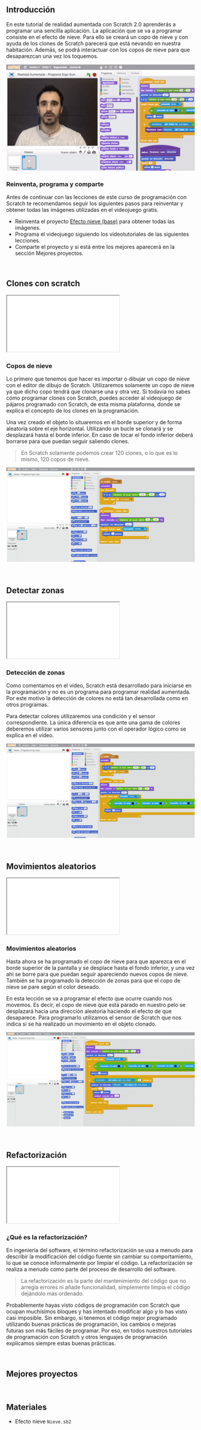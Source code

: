 ## Introducción

En este tutorial de realidad aumentada con Scratch 2.0 aprenderás a programar una sencilla aplicación. La aplicación que se va a programar consiste en el efecto de nieve. Para ello se creará un copo de nieve y con ayuda de los clones de Scratch parecerá que está nevando en nuestra habitación. Además, se podrá interactuar con los copos de nieve para que desaparezcan una vez los toquemos.

![](img/preview.gif)

### Reinventa, programa y comparte

Antes de continuar con las lecciones de este curso de programación con Scratch te recomendamos seguir los siguientes pasos para reinventar y obtener todas las imágenes utilizadas en el videojuego gratis.

- Reinventa el proyecto [Efecto nieve (base)](https://scratch.mit.edu/projects/147157528/editor) para obtener todas las imágenes.
- Programa el videojuego siguiendo los videotutoriales de las siguientes lecciones.
- Comparte el proyecto y si está entre los mejores aparecerá en la sección Mejores proyectos.



<br />



## Clones con scratch

<div class="iframe">
  <iframe src="//www.youtube.com/embed/oGvV2ThljMI" allowfullscreen></iframe>
</div>

### Copos de nieve

Lo primero que tenemos que hacer es importar o dibujar un copo de nieve con el editor de dibujo de Scratch. Utilizaremos solamente un copo de nieve ya que dicho copo tendrá que clonarse una y otra vez. Si todavía no sabes cómo programar clones con Scratch, puedes acceder al videojuego de pájaros programado con Scratch, de esta misma plataforma, donde se explica el concepto de los clones en la programación.

Una vez creado el objeto lo situaremos en el borde superior y de forma aleatoria sobre el eje horizontal. Utilizando un bucle se clonará y se desplazará hasta el borde inferior. En caso de tocar el fondo inferior deberá borrarse para que puedan seguir saliendo clones.

> En Scratch solamente podemos crear 120 clones, o lo que es lo mismo, 120 copos de nieve.

![](img/clones.jpg "Copos de nieve")



<br />



## Detectar zonas

<div class="iframe">
  <iframe src="//www.youtube.com/embed/GBJ5qCCxPao" allowfullscreen></iframe>
</div>

### Detección de zonas

Como comentamos en el video, Scratch está desarrollado para iniciarse en la programación y no es un programa para programar realidad aumentada. Por este motivo la detección de colores no está tan desarrollada como en otros programas.

Para detectar colores utilizaremos una condición y el sensor correspondiente. La única diferencia es que ante una gama de colores deberemos utilizar varios sensores junto con el operador lógico como se explica en el vídeo.

![](img/detectar.jpg "Detección de zonas")



<br />



## Movimientos aleatorios

<div class="iframe">
  <iframe src="//www.youtube.com/embed/4OaPj4ObhSE" allowfullscreen></iframe>
</div>

### Movimientos aleatorios

Hasta ahora se ha programado el copo de nieve para que aparezca en el borde superior de la pantalla y se desplace hasta el fondo inferior, y una vez ahí se borre para que puedan seguir apareciendo nuevos copos de nieve. También se ha programado la detección de zonas para que el copo de nieve se pare según el color deseado.

En esta lección se va a programar el efecto que ocurre cuando nos movemos. Es decir, el copo de nieve que está parado en nuestro pelo se desplazará hacia una dirección aleatoria haciendo el efecto de que desaparece. Para programarlo utilizamos el sensor de Scratch que nos indica si se ha realizado un movimiento en el objeto clonado.

![](img/movimientos.jpg "Movimientos aleatorios")



<br />



## Refactorización

<div class="iframe">
  <iframe src="//www.youtube.com/embed/RcnhSCPqJXE" allowfullscreen></iframe>
</div>

### ¿Qué es la refactorización?

En ingeniería del software, el término refactorización se usa a menudo para describir la modificación del código fuente sin cambiar su comportamiento, lo que se conoce informalmente por limpiar el código. La refactorización se realiza a menudo como parte del proceso de desarrollo del software.

> La refactorización es la parte del mantenimiento del código que no arregla errores ni añade funcionalidad, símplemente limpia el código dejándolo más ordenado.

Probablemente hayas visto códigos de programación con Scratch que ocupan muchísimos bloques y has intentado modificar algo y lo has visto casi imposible. Sin embargo, si tenemos el código mejor programado utilizando buenas prácticas de programación, los cambios o mejoras futuras son más fáciles de programar. Por eso, en todos nuestros tutoriales de programación con Scratch y otros lenguajes de programación explicamos siempre estas buenas prácticas.



<br />



## Mejores proyectos

<!--
![](img/proyecto-usuario.gif "usuario")
-->



<br />



## Materiales

- Efecto nieve `Nieve.sb2`
